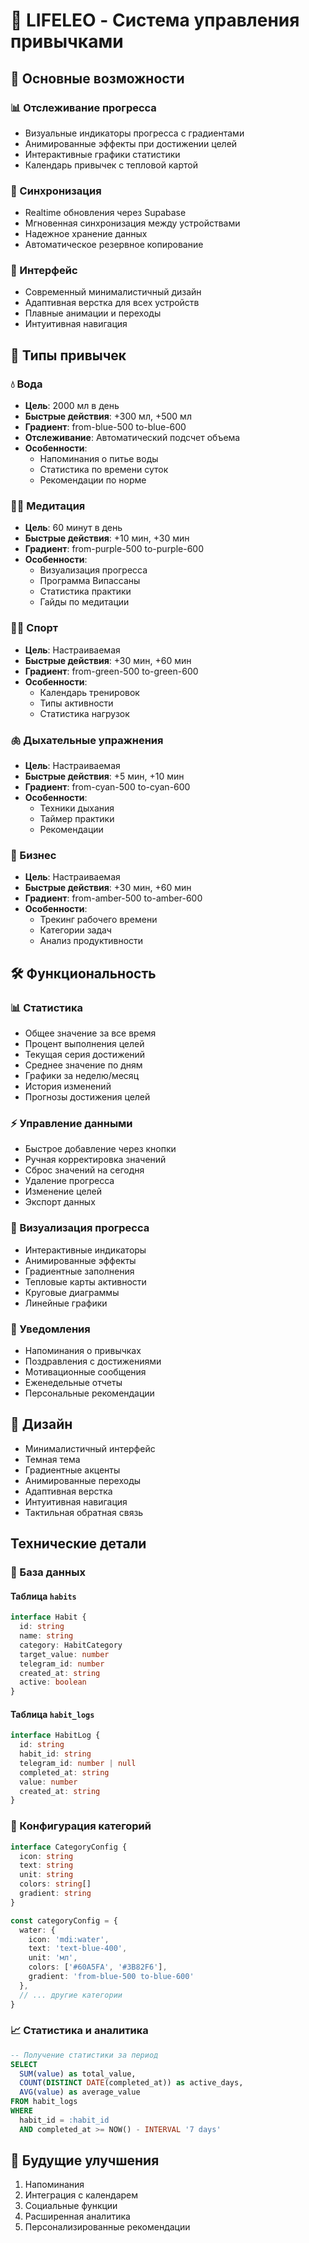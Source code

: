 # 🌟 LIFELEO - Система управления привычками

## 🎯 Основные возможности

### 📊 Отслеживание прогресса
- Визуальные индикаторы прогресса с градиентами
- Анимированные эффекты при достижении целей
- Интерактивные графики статистики
- Календарь привычек с тепловой картой

### 🔄 Синхронизация
- Realtime обновления через Supabase
- Мгновенная синхронизация между устройствами
- Надежное хранение данных
- Автоматическое резервное копирование

### 📱 Интерфейс
- Современный минималистичный дизайн
- Адаптивная верстка для всех устройств
- Плавные анимации и переходы
- Интуитивная навигация

## 💫 Типы привычек

### 💧 Вода
- **Цель**: 2000 мл в день
- **Быстрые действия**: +300 мл, +500 мл
- **Градиент**: from-blue-500 to-blue-600
- **Отслеживание**: Автоматический подсчет объема
- **Особенности**: 
  - Напоминания о питье воды
  - Статистика по времени суток
  - Рекомендации по норме

### 🧘‍♂️ Медитация
- **Цель**: 60 минут в день
- **Быстрые действия**: +10 мин, +30 мин
- **Градиент**: from-purple-500 to-purple-600
- **Особенности**: 
  - Визуализация прогресса
  - Программа Випассаны
  - Статистика практики
  - Гайды по медитации

### 🏃‍♂️ Спорт
- **Цель**: Настраиваемая
- **Быстрые действия**: +30 мин, +60 мин
- **Градиент**: from-green-500 to-green-600
- **Особенности**:
  - Календарь тренировок
  - Типы активности
  - Статистика нагрузок

### 🫁 Дыхательные упражнения
- **Цель**: Настраиваемая
- **Быстрые действия**: +5 мин, +10 мин
- **Градиент**: from-cyan-500 to-cyan-600
- **Особенности**:
  - Техники дыхания
  - Таймер практики
  - Рекомендации

### 💼 Бизнес
- **Цель**: Настраиваемая
- **Быстрые действия**: +30 мин, +60 мин
- **Градиент**: from-amber-500 to-amber-600
- **Особенности**:
  - Трекинг рабочего времени
  - Категории задач
  - Анализ продуктивности

## 🛠 Функциональность

### 📊 Статистика
- Общее значение за все время
- Процент выполнения целей
- Текущая серия достижений
- Среднее значение по дням
- Графики за неделю/месяц
- История изменений
- Прогнозы достижения целей

### ⚡️ Управление данными
- Быстрое добавление через кнопки
- Ручная корректировка значений
- Сброс значений на сегодня
- Удаление прогресса
- Изменение целей
- Экспорт данных

### 🎯 Визуализация прогресса
- Интерактивные индикаторы
- Анимированные эффекты
- Градиентные заполнения
- Тепловые карты активности
- Круговые диаграммы
- Линейные графики

### 🔔 Уведомления
- Напоминания о привычках
- Поздравления с достижениями
- Мотивационные сообщения
- Еженедельные отчеты
- Персональные рекомендации

## 🎨 Дизайн
- Минималистичный интерфейс
- Темная тема
- Градиентные акценты
- Анимированные переходы
- Адаптивная верстка
- Интуитивная навигация
- Тактильная обратная связь

## Технические детали

### 🔄 База данных

#### Таблица `habits`
```typescript
interface Habit {
  id: string
  name: string
  category: HabitCategory
  target_value: number
  telegram_id: number
  created_at: string
  active: boolean
}
```

#### Таблица `habit_logs`
```typescript
interface HabitLog {
  id: string
  habit_id: string
  telegram_id: number | null
  completed_at: string
  value: number
  created_at: string
}
```

### 🎨 Конфигурация категорий
```typescript
interface CategoryConfig {
  icon: string
  text: string
  unit: string
  colors: string[]
  gradient: string
}

const categoryConfig = {
  water: {
    icon: 'mdi:water',
    text: 'text-blue-400',
    unit: 'мл',
    colors: ['#60A5FA', '#3B82F6'],
    gradient: 'from-blue-500 to-blue-600'
  },
  // ... другие категории
}
```

### 📈 Статистика и аналитика
```sql
-- Получение статистики за период
SELECT 
  SUM(value) as total_value,
  COUNT(DISTINCT DATE(completed_at)) as active_days,
  AVG(value) as average_value
FROM habit_logs
WHERE 
  habit_id = :habit_id
  AND completed_at >= NOW() - INTERVAL '7 days'
```

## 🚀 Будущие улучшения
1. Напоминания
2. Интеграция с календарем
3. Социальные функции
4. Расширенная аналитика
5. Персонализированные рекомендации 